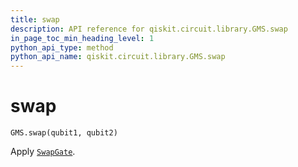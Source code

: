 ```yaml
---
title: swap
description: API reference for qiskit.circuit.library.GMS.swap
in_page_toc_min_heading_level: 1
python_api_type: method
python_api_name: qiskit.circuit.library.GMS.swap
---
```


# swap

<span id="qiskit.circuit.library.GMS.swap" />

`GMS.swap(qubit1, qubit2)`

Apply [`SwapGate`](qiskit.circuit.library.SwapGate "qiskit.circuit.library.SwapGate").

